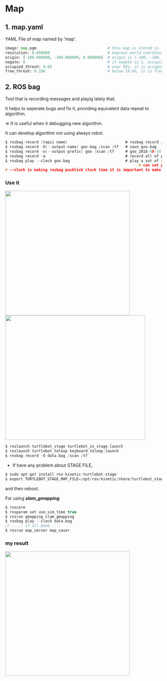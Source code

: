 # Map

## 1. map.yaml

YAML File of map named by 'map'.

``` py
image: map.pgm                                # this map is stored in 'map.pgm'
resolution: 0.050000                          # express world coordinates for cell scaled by 0.05cm^2 
origin: [-100.000000, -100.000000, 0.000000]  # origin is (-100, -100, 0)
negate: 0                                     # if negate is 1, occupied place is white, free is black
occupied_thresh: 0.65                         # over 65%, it is occupied
free_thresh: 0.196                            # below 19.6%, it is free
```

## 2. ROS bag

Tool that is recording messages and playig lately that.

It helps to seperate bugs and fix it, providing equivalent data repeat to algorithm.

=> It is useful when it debugging new algorithm.

It can develop algorithm not using always robot.


``` c
$ rosbag record (topic name)                          # rosbag record /scan /tf
$ rosbag record -O(--output-name) goo.bag /scan /tf   # save goo.bag 
$ rosbag record -o(--output-prefix) goo /scan /tf     # goo_2018-08-14-11-15-10.bag
$ rosbag record -a                                    # record all of published topic 
$ rosbag play --clock goo.bag                         # play a set of recorded message files 
			                                                # can set playtime or start point etc (wiki) 
# --clock is making rosbag pusblish clock time it is important to make a map                    
```

### Use it

<img width="400" src="https://user-images.githubusercontent.com/35755034/44071998-4a692f08-9fc7-11e8-9092-8cdf386a3e10.png"><img width="450" img height="400" src="https://user-images.githubusercontent.com/35755034/44072019-75eb3f68-9fc7-11e8-9843-aa5d6943eedc.png">

``` c
$ roslaunch turtlebot_stage turtlebot_in_stage.launch
$ roslaunch turtlebot_teleop keyboard_teleop.launch
$ rosbag record -O data.bag /scan /tf
```

* If have any problem about STAGE FILE, 

``` c
$ sudo apt-get install ros-kinetic-turtlebot-stage
$ export TURTLEBOT_STAGE_MAP_FILE=/opt/ros/kinetic/share/turtlebot_stage/maps/stage/maze.world
``` 
and then reboot.

For using ***slam_gmapping***

``` c
$ roscore
$ rosparam set use_sim_time true
$ rosrun gmapping slam_gmapping
$ rosbag play --clock data.bag
// ..... if all done ....
$ rosrun map_server map_saver
```
### my result

<img width="400" src="https://user-images.githubusercontent.com/35755034/44072237-8bc28250-9fc8-11e8-90b9-2b84dff380f3.png">
